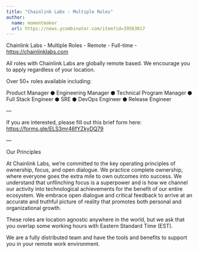 ```yaml
---
title: "Chainlink Labs : Multiple Roles"
author:
  name: momentmaker
  url: https://news.ycombinator.com/item?id=39563017
---
```

Chainlink Labs - Multiple Roles - Remote - Full-time - <a href="https:&#x2F;&#x2F;chainlinklabs.com" rel="nofollow">https:&#x2F;&#x2F;chainlinklabs.com</a>

All roles with Chainlink Labs are globally remote based. We encourage you to apply regardless of your location.

Over 50+ roles available including:

Product Manager ⬢ Engineering Manager ⬢ Technical Program Manager ⬢ Full Stack Engineer ⬢ SRE ⬢ DevOps Engineer ⬢ Release Engineer

—

If you are interested, please fill out this brief form here:
<a href="https:&#x2F;&#x2F;forms.gle&#x2F;ELS3mr46fYZkyDQ79" rel="nofollow">https:&#x2F;&#x2F;forms.gle&#x2F;ELS3mr46fYZkyDQ79</a>

—

Our Principles

At Chainlink Labs, we’re committed to the key operating principles of ownership, focus, and open dialogue. We practice complete ownership, where everyone goes the extra mile to own outcomes into success. We understand that unflinching focus is a superpower and is how we channel our activity into technological achievements for the benefit of our entire ecosystem. We embrace open dialogue and critical feedback to arrive at an accurate and truthful picture of reality that promotes both personal and organizational growth.

These roles are location agnostic anywhere in the world, but we ask that you overlap some working hours with Eastern Standard Time (EST).

We are a fully distributed team and have the tools and benefits to support you in your remote work environment.

